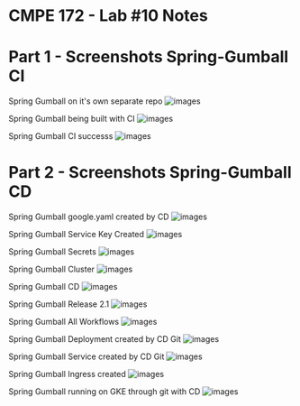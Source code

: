 # CMPE 172 - Lab #10 Notes

# Part 1 - Screenshots Spring-Gumball CI

Spring Gumball on it's own separate repo
![images](https://github.com/victorm648/spring-gumball/blob/main/images/repo.png)

Spring Gumball being built with CI
![images](https://github.com/victorm648/spring-gumball/blob/main/images/ci1.png)

Spring Gumball CI successs
![images](https://github.com/victorm648/spring-gumball/blob/main/images/ci2.png)

# Part 2 - Screenshots Spring-Gumball CD

Spring Gumball google.yaml created by CD
![images](https://github.com/victorm648/spring-gumball/blob/main/images/google2.png)

Spring Gumball Service Key Created
![images](https://github.com/victorm648/spring-gumball/blob/main/images/servicekey.png)

Spring Gumball Secrets
![images](https://github.com/victorm648/spring-gumball/blob/main/images/secrets.png)

Spring Gumball Cluster
![images](https://github.com/victorm648/spring-gumball/blob/main/images/clusters.png)

Spring Gumball CD
![images](https://github.com/victorm648/spring-gumball/blob/main/images/cd.png)

Spring Gumball Release 2.1
![images](https://github.com/victorm648/spring-gumball/blob/main/images/release.png)

Spring Gumball All Workflows
![images](https://github.com/victorm648/spring-gumball/blob/main/images/allworkflows.png)

Spring Gumball Deployment created by CD Git
![images](https://github.com/victorm648/spring-gumball/blob/main/images/deployment.png)

Spring Gumball Service created by CD Git
![images](https://github.com/victorm648/spring-gumball/blob/main/images/service.png)

Spring Gumball Ingress created
![images](https://github.com/victorm648/spring-gumball/blob/main/images/ingress.png)

Spring Gumball running on GKE through git with CD
![images](https://github.com/victorm648/spring-gumball/blob/main/images/gumball.png)

